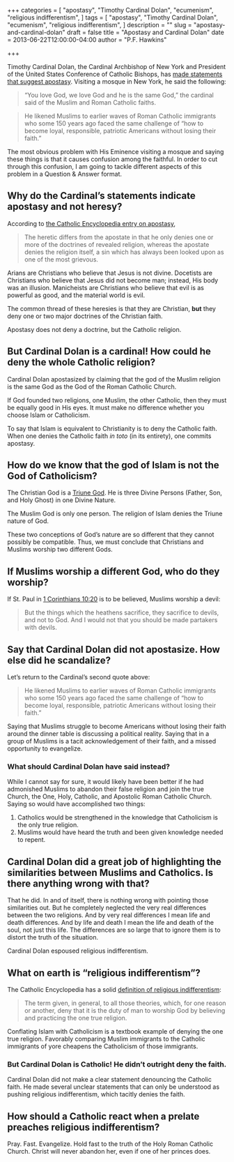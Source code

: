 +++
categories = [
  "apostasy",
  "Timothy Cardinal Dolan",
  "ecumenism",
  "religious indifferentism",
]
tags = [
  "apostasy",
  "Timothy Cardinal Dolan",
  "ecumenism",
  "religious indifferentism",
]
description = ""
slug = "apostasy-and-cardinal-dolan"
draft = false
title = "Apostasy and Cardinal Dolan"
date = 2013-06-22T12:00:00-04:00
author = "P.F. Hawkins"

+++

Timothy Cardinal Dolan, the Cardinal Archbishop of New York and President of the United States Conference of Catholic Bishops, has [made statements that suggest apostasy][1]. Visiting a mosque in New York, he said the following: 

> “You love God, we love God and he is the same God,” the cardinal said of the Muslim and Roman Catholic faiths. 

> He likened Muslims to earlier waves of Roman Catholic immigrants who some 150 years ago faced the same challenge of “how to become loyal, responsible, patriotic Americans without losing their faith.” 

The most obvious problem with His Eminence visiting a mosque and saying these things is that it causes confusion among the faithful. In order to cut through this confusion, I am going to tackle different aspects of this problem in a Question & Answer format. 

## Why do the Cardinal’s statements indicate apostasy and not heresy? 

According to [the Catholic Encyclopedia entry on apostasy][2], 

> The heretic differs from the apostate in that he only denies one or more of the doctrines of revealed religion, whereas the apostate denies the religion itself, a sin which has always been looked upon as one of the most grievous. 

Arians are Christians who believe that Jesus is not divine. Docetists are Christians who believe that Jesus did not become man; instead, His body was an illusion. Manicheists are Christians who believe that evil is as powerful as good, and the material world is evil. 

The common thread of these heresies is that they are Christian, **but** they deny one or two major doctrines of the Christian faith. 

Apostasy does not deny a doctrine, but the Catholic religion. 

## But Cardinal Dolan is a cardinal! How could he deny the whole Catholic religion? 

Cardinal Dolan apostasized by claiming that the god of the Muslim religion is the same God as the God of the Roman Catholic Church. 

If God founded two religions, one Muslim, the other Catholic, then they must be equally good in His eyes. It must make no difference whether you choose Islam or Catholicism. 

To say that Islam is equivalent to Christianity is to deny the Catholic faith. When one denies the Catholic faith _in toto_ (in its entirety), one commits apostasy.

## How do we know that the god of Islam is not the God of Catholicism? 

The Christian God is a [Triune God][3]. He is three Divine Persons (Father, Son, and Holy Ghost) in one Divine Nature. 

The Muslim God is only one person. The religion of Islam denies the Triune nature of God. 

These two conceptions of God’s nature are so different that they cannot possibly be compatible. Thus, we must conclude that Christians and Muslims worship two different Gods. 

## If Muslims worship a different God, who do they worship? 

If St. Paul in [1 Corinthians 10:20][4] is to be believed, Muslims worship a devil: 

> But the things which the heathens sacrifice, they sacrifice to devils, and not to God. And I would not that you should be made partakers with devils. 

## Say that Cardinal Dolan did not apostasize. How else did he scandalize? 

Let’s return to the Cardinal’s second quote above: 

> He likened Muslims to earlier waves of Roman Catholic immigrants who some 150 years ago faced the same challenge of “how to become loyal, responsible, patriotic Americans without losing their faith.” 

Saying that Muslims struggle to become Americans without losing their faith around the dinner table is discussing a political reality. Saying that in a group of Muslims is a tacit acknowledgement of their faith, and a missed opportunity to evangelize. 

### What should Cardinal Dolan have said instead? 

While I cannot say for sure, it would likely have been better if he had admonished Muslims to abandon their false religion and join the true Church, the One, Holy, Catholic, and Apostolic Roman Catholic Church. Saying so would have accomplished two things: 

1. Catholics would be strengthened in the knowledge that Catholicism is the only true religion. 
2. Muslims would have heard the truth and been given knowledge needed to repent. 

## Cardinal Dolan did a great job of highlighting the similarities between Muslims and Catholics. Is there anything wrong with that? 

That he did. In and of itself, there is nothing wrong with pointing those similarities out. But he completely neglected the very real differences between the two religions. And by very real differences I mean life and death differences. And by life and death I mean the life and death of the soul, not just this life. The differences are so large that to ignore them is to distort the truth of the situation. 

Cardinal Dolan espoused religious indifferentism. 

## What on earth is “religious indifferentism”? 

The Catholic Encyclopedia has a solid [definition of religious indifferentism][5]: 

> The term given, in general, to all those theories, which, for one reason or another, deny that it is the duty of man to worship God by believing and practicing the one true religion. 

Conflating Islam with Catholicism is a textbook example of denying the one true religion. Favorably comparing Muslim immigrants to the Catholic immigrants of yore cheapens the Catholicism of those immigrants. 

### But Cardinal Dolan is Catholic! He didn’t outright deny the faith. 

Cardinal Dolan did not make a clear statement denouncing the Catholic faith. He made several unclear statements that can only be understood as pushing religious indifferentism, which tacitly denies the faith. 

## How should a Catholic react when a prelate preaches religious indifferentism? 

Pray. Fast. Evangelize. Hold fast to the truth of the Holy Roman Catholic Church. Christ will never abandon her, even if one of her princes does. 

[1]: http://www.silive.com/news/index.ssf/2013/06/cardinal_dolan_visits_first_mo.html 
[2]: http://www.newadvent.org/cathen/01624b.htm 
[3]: http://www.newadvent.org/cathen/15047a.htm 
[4]: http://www.drbo.org/x/d?b=drb&bk=53&ch=10&l=20#x 
[5]: http://www.newadvent.org/cathen/07759a.htm 